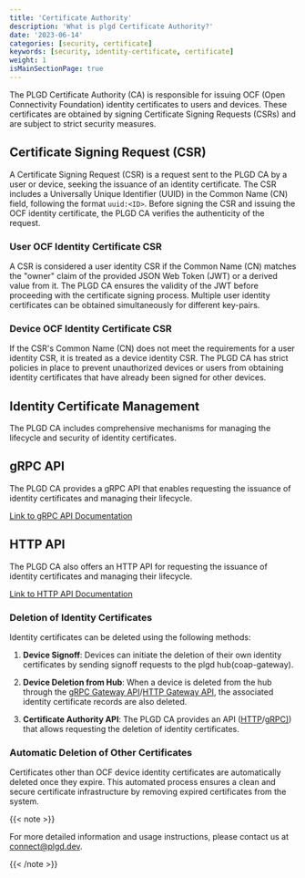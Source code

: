 ```yaml
---
title: 'Certificate Authority'
description: 'What is plgd Certificate Authority?'
date: '2023-06-14'
categories: [security, certificate]
keywords: [security, identity-certificate, certificate]
weight: 1
isMainSectionPage: true
---
```


The PLGD Certificate Authority (CA) is responsible for issuing OCF (Open Connectivity Foundation) identity certificates to users and devices. These certificates are obtained by signing Certificate Signing Requests (CSRs) and are subject to strict security measures.

## Certificate Signing Request (CSR)

A Certificate Signing Request (CSR) is a request sent to the PLGD CA by a user or device, seeking the issuance of an identity certificate. The CSR includes a Universally Unique Identifier (UUID) in the Common Name (CN) field, following the format `uuid:<ID>`. Before signing the CSR and issuing the OCF identity certificate, the PLGD CA verifies the authenticity of the request.

### User OCF Identity Certificate CSR

A CSR is considered a user identity CSR if the Common Name (CN) matches the "owner" claim of the provided JSON Web Token (JWT) or a derived value from it. The PLGD CA ensures the validity of the JWT before proceeding with the certificate signing process. Multiple user identity certificates can be obtained simultaneously for different key-pairs.

### Device OCF Identity Certificate CSR

If the CSR's Common Name (CN) does not meet the requirements for a user identity CSR, it is treated as a device identity CSR. The PLGD CA has strict policies in place to prevent unauthorized devices or users from obtaining identity certificates that have already been signed for other devices.

## Identity Certificate Management

The PLGD CA includes comprehensive mechanisms for managing the lifecycle and security of identity certificates.

## gRPC API

The PLGD CA provides a gRPC API that enables requesting the issuance of identity certificates and managing their lifecycle.

[Link to gRPC API Documentation](/docs/services/certificate-authority/grpc-api/)

## HTTP API

The PLGD CA also offers an HTTP API for requesting the issuance of identity certificates and managing their lifecycle.

[Link to HTTP API Documentation](/docs/services/certificate-authority/http-api/)

### Deletion of Identity Certificates

Identity certificates can be deleted using the following methods:

1. **Device Signoff**: Devices can initiate the deletion of their own identity certificates by sending signoff requests to the plgd hub(coap-gateway).

2. **Device Deletion from Hub**: When a device is deleted from the hub through the [gRPC Gateway API](/docs/features/control-plane/grpc-api)/[HTTP Gateway API](/docs/features/control-plane/http-api), the associated identity certificate records are also deleted.

3. **Certificate Authority API**: The PLGD CA provides an API ([HTTP](#http-api)/[gRPC)](#grpc-api)) that allows requesting the deletion of identity certificates.

### Automatic Deletion of Other Certificates

Certificates other than OCF device identity certificates are automatically deleted once they expire. This automated process ensures a clean and secure certificate infrastructure by removing expired certificates from the system.

{{< note >}}

For more detailed information and usage instructions, please contact us at [connect@plgd.dev](mailto:connect@plgd.dev).

{{< /note >}}
